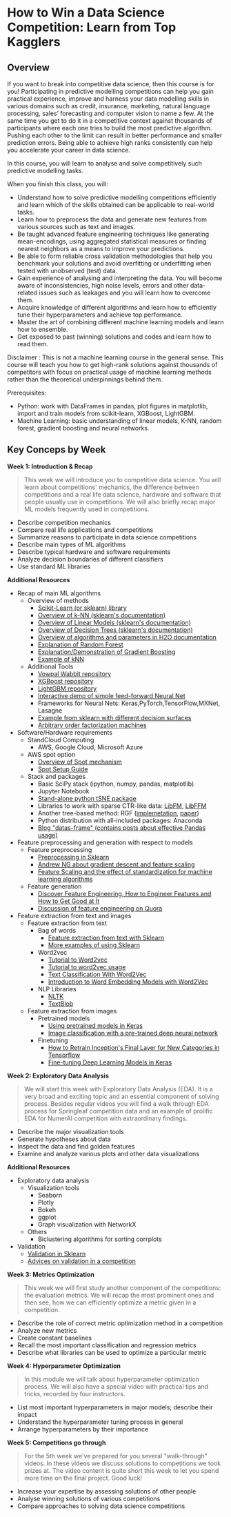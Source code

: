 # How to Win a Data Science Competition: Learn from Top Kagglers

## Overview

If you want to break into competitive data science, then this course is for you! Participating in predictive modelling competitions can help you gain practical experience, improve and harness your data modelling skills in various domains such as credit, insurance, marketing, natural language processing, sales’ forecasting and computer vision to name a few. At the same time you get to do it in a competitive context against thousands of participants where each one tries to build the most predictive algorithm. Pushing each other to the limit can result in better performance and smaller prediction errors. Being able to achieve high ranks consistently can help you accelerate your career in data science.

In this course, you will learn to analyse and solve competitively such predictive modelling tasks. 

When you finish this class, you will:

- Understand how to solve predictive modelling competitions efficiently and learn which of the skills obtained can be applicable to real-world tasks.
- Learn how to preprocess the data and generate new features from various sources such as text and images.
- Be taught advanced feature engineering techniques like generating mean-encodings, using aggregated statistical measures or finding nearest neighbors as a means to improve your predictions.
- Be able to form reliable cross validation methodologies that help you benchmark your solutions and avoid overfitting or underfitting when tested with unobserved (test) data. 
- Gain experience of analysing and interpreting the data. You will become aware of inconsistencies, high noise levels, errors and other data-related issues such as leakages and you will learn how to overcome them. 
- Acquire knowledge of different algorithms and learn how to efficiently tune their hyperparameters and achieve top performance. 
- Master the art of combining different machine learning models and learn how to ensemble. 
- Get exposed to past (winning) solutions and codes and learn how to read them.

Disclaimer : This is not a machine learning course in the general sense. This course will teach you how to get high-rank solutions against thousands of competitors with focus on practical usage of machine learning methods rather than the theoretical underpinnings behind them.

Prerequisites: 
- Python: work with DataFrames in pandas, plot figures in matplotlib, import and train models from scikit-learn, XGBoost, LightGBM.
- Machine Learning: basic understanding of linear models, K-NN, random forest, gradient boosting and neural networks.

## Key Conceps by Week

**Week 1: Introduction & Recap**

> This week we will introduce you to competitive data science. You will learn about competitions' mechanics, the difference between competitions and a real life data science, hardware and software that people usually use in competitions. We will also briefly recap major ML models frequently used in competitions.

- Describe competition mechanics
- Compare real life applications and competitions
- Summarize reasons to participate in data science competitions
- Describe main types of ML algorithms
- Describe typical hardware and software requirements
- Analyze decision boundaries of different classifiers
- Use standard ML libraries

**Additional Resources**

- Recap of main ML algorithms
  - Overview of methods
    - [Scikit-Learn (or sklearn) library](http://scikit-learn.org/)
    - [Overview of k-NN (sklearn's documentation)](http://scikit-learn.org/stable/modules/neighbors.html)
    - [Overview of Linear Models (sklearn's documentation)](http://scikit-learn.org/stable/modules/linear_model.html)
    - [Overview of Decision Trees (sklearn's documentation)](http://scikit-learn.org/stable/modules/tree.html)
    - [Overview of algorithms and parameters in H2O documentation](http://docs.h2o.ai/h2o/latest-stable/h2o-docs/data-science.html)
    - [Explanation of Random Forest](https://www.datasciencecentral.com/profiles/blogs/random-forests-explained-intuitively)
    - [Explanation/Demonstration of Gradient Boosting](http://arogozhnikov.github.io/2016/06/24/gradient_boosting_explained.html)
    - [Example of kNN](https://www.analyticsvidhya.com/blog/2018/03/introduction-k-neighbours-algorithm-clustering/)
  - Additional Tools
    - [Vowpal Wabbit repository](https://github.com/JohnLangford/vowpal_wabbit)
    - [XGBoost repository](https://github.com/dmlc/xgboost)
    - [LightGBM repository](https://github.com/Microsoft/LightGBM)
    - [Interactive demo of simple feed-forward Neural Net](http://playground.tensorflow.org/)
    - Frameworks for Neural Nets: Keras,PyTorch,TensorFlow,MXNet, Lasagne
    - [Example from sklearn with different decision surfaces](http://scikit-learn.org/stable/auto_examples/classification/plot_classifier_comparison.html)
    - [Arbitrary order factorization machines](https://github.com/geffy/tffm)
- Software/Hardware requirements
  - StandCloud Computing
    - AWS, Google Cloud, Microsoft Azure
  - AWS spot option
    - [Overview of Spot mechanism](http://docs.aws.amazon.com/AWSEC2/latest/UserGuide/using-spot-instances.html)
    - [Spot Setup Guide](http://www.datasciencebowl.com/aws_guide/)
  - Stack and packages
    - Basic SciPy stack (ipython, numpy, pandas, matplotlib)
    - Jupyter Notebook
    - [Stand-alone python tSNE package](https://github.com/danielfrg/tsne)
    - Libraries to work with sparse CTR-like data: [LibFM](http://www.libfm.org/), [LibFFM](https://www.csie.ntu.edu.tw/~cjlin/libffm/)
    - Another tree-based method: RGF ([implemetation](https://github.com/baidu/fast_rgf), [paper](https://arxiv.org/pdf/1109.0887.pdf))
    - Python distribution with all-included packages: Anaconda
    - [Blog "datas-frame" (contains posts about effective Pandas usage)](https://tomaugspurger.github.io/)
- Feature preprocessing and generation with respect to models
  - Feature preprocessing
    - [Preprocessing in Sklearn](http://scikit-learn.org/stable/modules/preprocessing.html)
    - [Andrew NG about gradient descent and feature scaling](https://www.coursera.org/learn/machine-learning/lecture/xx3Da/gradient-descent-in-practice-i-feature-scaling)
    - [Feature Scaling and the effect of standardization for machine learning algorithms](http://sebastianraschka.com/Articles/2014_about_feature_scaling.html)
  - Feature generation
    - [Discover Feature Engineering, How to Engineer Features and How to Get Good at It](https://machinelearningmastery.com/discover-feature-engineering-how-to-engineer-features-and-how-to-get-good-at-it/)
    - [Discussion of feature engineering on Quora](https://www.quora.com/What-are-some-best-practices-in-Feature-Engineering)
- Feature extraction from text and images
  - Feature extraction from text
    - Bag of words
      - [Feature extraction from text with Sklearn](http://scikit-learn.org/stable/modules/feature_extraction.html)
      - [More examples of using Sklearn](https://andhint.github.io/machine-learning/nlp/Feature-Extraction-From-Text/)
    - Word2vec
      - [Tutorial to Word2vec](https://www.tensorflow.org/tutorials/word2vec)
      - [Tutorial to word2vec usage](https://rare-technologies.com/word2vec-tutorial/)
      - [Text Classification With Word2Vec](http://nadbordrozd.github.io/blog/2016/05/20/text-classification-with-word2vec/)
      - [Introduction to Word Embedding Models with Word2Vec](https://taylorwhitten.github.io/blog/word2vec)
    - NLP Libraries
      - [NLTK](http://www.nltk.org/)
      - [TextBlob](https://github.com/sloria/TextBlob)
  - Feature extraction from images
    - Pretrained models
      - [Using pretrained models in Keras](https://keras.io/applications/)
      - [Image classification with a pre-trained deep neural network](https://www.kernix.com/blog/image-classification-with-a-pre-trained-deep-neural-network_p11)
    - Finetuning
      - [How to Retrain Inception's Final Layer for New Categories in Tensorflow](https://www.tensorflow.org/tutorials/image_retraining)
      - [Fine-tuning Deep Learning Models in Keras](https://flyyufelix.github.io/2016/10/08/fine-tuning-in-keras-part2.html)


**Week 2: Exploratory Data Analysis**

> We will start this week with Exploratory Data Analysis (EDA). It is a very broad and exciting topic and an essential component of solving process. Besides regular videos you will find a walk through EDA process for Springleaf competition data and an example of prolific EDA for NumerAI competition with extraordinary findings.

- Describe the major visualization tools
- Generate hypotheses about data
- Inspect the data and find golden features
- Examine and analyze various plots and other data visualizations

**Additional Resources**

- Exploratory data analysis
    - Visualization tools
        - Seaborn
        - Plotly
        - Bokeh
        - ggplot
        - Graph visualization with NetworkX
    - Others
        - Biclustering algorithms for sorting corrplots
- Validation
    - [Validation in Sklearn](http://scikit-learn.org/stable/modules/cross_validation.html)
    - [Advices on validation in a competition](http://www.chioka.in/how-to-select-your-final-models-in-a-kaggle-competitio/)

**Week 3: Metrics Optimization**

> This week we will first study another component of the competitions: the evaluation metrics. We will recap the most prominent ones and then see, how we can efficiently optimize a metric given in a competition.

- Describe the role of correct metric optimization method in a competition
- Analyze new metrics
- Create constant baselines
- Recall the most important classification and regression metrics
- Describe what libraries can be used to optimize a particular metric

**Week 4: Hyperparameter Optimization**

> In this module we will talk about hyperparameter optimization process. We will also have a special video with practical tips and tricks, recorded by four instructors.

- List most important hyperparameters in major models; describe their impact
- Understand the hyperparameter tuning process in general
- Arrange hyperparameters by their importance

**Week 5: Competitions go through**

> For the 5th week we've prepared for you several "walk-through" videos. In these videos we discuss solutions to competitions we took prizes at. The video content is quite short this week to let you spend more time on the final project. Good luck!

- Increase your expertise by assessing solutions of other people
- Analyse winning solutions of various competitions
- Compare approaches to solving data science competitions
